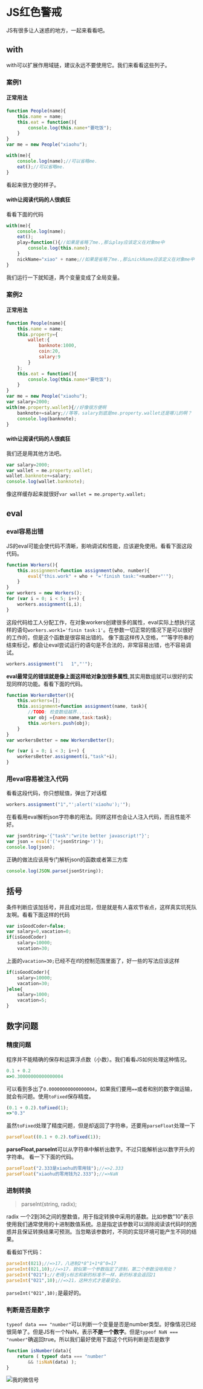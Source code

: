 # JS红色警戒
JS有很多让人迷惑的地方，一起来看看吧。
## with
with可以扩展作用域链，建议永远不要使用它。我们来看看这些列子。
### 案例1
#### 正常用法
```javascript
function People(name){
    this.name = name;
    this.eat = function(){
        console.log(this.name+"要吃饭");
    }
}
var me = new People("xiaohu");

with(me){
    console.log(name);//可以省略me.
    eat();//可以省略me.
}
```
看起来很方便的样子。
#### with让阅读代码的人很疯狂
看看下面的代码
```javascript
with(me){
    console.log(name);
    eat();
    play=function(){//如果是省略了me.,那么play应该定义在对象me中
        console.log(this.name);
    }
    nickName="xiao" + name;//如果是省略了me.,那么nickName应该定义在对象me中
}
```
我们运行一下就知道，两个变量变成了全局变量。

### 案例2
#### 正常用法
```javascript
function People(name){
    this.name = name;
    this.property={
        wallet:{
            banknote:1000,
            coin:20,
            salary:9
        }
    };
    this.eat = function(){
        console.log(this.name+"要吃饭");
    }
}
var me = new People("xiaohu");
var salary=2000;
with(me.property.wallet){//好像很方便啊
    banknote+=salary;//等等，salary到底是me.property.wallet还是哪儿的啊？
    console.log(banknote);
}
```
#### with让阅读代码的人很疯狂
我们还是用其他方法吧。
```javascript
var salary=2000;
var wallet = me.property.wallet;
wallet.banknote+=salary;
console.log(wallet.banknote);
```
像这样缓存起来就很好`var wallet = me.property.wallet;`

## eval
### eval容易出错
JS的eval可能会使代码不清晰，影响调试和性能，应该避免使用。看看下面这段代码。
```javascript
function Workers(){
    this.assignment=function assignment(who, number){
        eval("this.work" + who + "='finish task:"+number+"'");
    }
}
var workers = new Workers();
for (var i = 0; i < 5; i++) {
    workers.assignment(i,i);
}
```
这段代码给工人分配工作，在对象workers创建很多的属性，eval实际上想执行这样的语句`workers.work1='finin task:1'`。在参数一切正常的情况下是可以很好的工作的，但是这个函数是很容易出错的。
像下面这样传入空格，“'”等字符串的结束标记，都会让eval尝试运行的语句是不合法的，非常容易出错，也不容易调试。
```javascript
workers.assignment("1   1","'");
```
**eval最常见的错误就是像上面这样给对象加很多属性**,其实用数组就可以很好的实现同样的功能。看看下面的代码。
```javascript
function WorkersBetter(){
    this.workers=[];
    this.assignment=function assignment(name, task){
        //TODO: 检查数组越界......
        var obj ={name:name,task:task};
        this.workers.push(obj);
    }
}
var workersBetter = new WorkersBetter();

for (var i = 0; i < 3; i++) {
    workersBetter.assignment(i,"task"+i);
}
```
### 用eval容易被注入代码
看看这段代码，你只想赋值，弹出了对话框
```javascript
workers.assignment("1","';alert('xiaohu');'");
```

在看看用eval解析json字符串的用法。同样这样也会让人注入代码，而且性能不好。
```javascript
var jsonString='{"task":"write better javascript!"}';
var json = eval('('+jsonString+')');
console.log(json);
```
正确的做法应该用专门解析json的函数或者第三方库
```javascript
console.log(JSON.parse(jsonString));
```

## 括号
条件判断应该加括号，并且成对出现，但是就是有人喜欢节省点，这样真实坑死队友啊。看看下面这样的代码
```javascript
var isGoodCoder=false;
var salary=0,vacation=0;
if(isGoodCoder)
    salary=10000;
    vacation=30;
```
上面的`vacation=30;`已经不在if的控制范围里面了，好一些的写法应该这样
```javascript
if(isGoodCoder){
    salary=10000;
    vacation=30;
}else{
    salary=1000;
    vacation=5;
}
```

## 数字问题
### 精度问题
程序并不能精确的保存和运算浮点数（小数）。我们看看JS如何处理这种情况。
```javascript
0.1 + 0.2
=>0.30000000000000004
```
可以看到多出了`0.00000000000000004`，如果我们要用`==`或者和别的数字做运输，就会有问题。使用`toFixed`保存精度。
```javascript
(0.1 + 0.2).toFixed(1);
=>"0.3"
```
虽然`toFixed`处理了精度问题，但是却返回了字符串，还要用`parseFloat`处理一下
```javascript
parseFloat((0.1 + 0.2).toFixed(1));
```
**parseFloat,parseInt**可以从字符串中解析出数字。不过只能解析出以数字开头的字符串。
看一下下面的代码。
```javascript
parseFloat("2.333是xiaohu的零用钱");//=>2.333
parseFloat("xiaohu的零用钱为2.333");//=>NaN
```

### 进制转换

>parseInt(string, radix);

radix
一个2到36之间的整数值，用于指定转换中采用的基数。比如参数"10"表示使用我们通常使用的十进制数值系统。总是指定该参数可以消除阅读该代码时的困惑并且保证转换结果可预测。当忽略该参数时，不同的实现环境可能产生不同的结果。

看看如下代码：
```javascript
parseInt(021);//=>17，八进制2*8^1+1*8^0=17
parseInt(021,10);//=>17，貌似第一个参数指定了进制，第二个参数没啥用处？
parseInt("021");//老得js标志和新的标准不一样，新的标准会返回21
parseInt("021",10);//=>21，这种方式才是最安全。
```
`parseInt("021",10);`是最好的。

### 判断是否是数字
`typeof data === "number"`可以判断一个变量是否是number类型。好像情况已经很简单了。但是JS有一个NaN，表示**不是一个数字**。但是`typeof NaN === "number"`确返回true。所以我们最好使用下面这个代码判断是否是数字
```javascript
function isNumber(data){
    return ( typeof data === "number" 
        && !isNaN(data) ); 
}
```

![我的微信号](http://images.cnblogs.com/cnblogs_com/xiaohu1986/789491/o_weixin.png)
